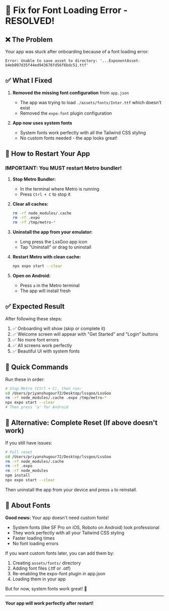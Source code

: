 # 🔧 Fix for Font Loading Error - RESOLVED!

## ❌ The Problem

Your app was stuck after onboarding because of a font loading error:
```
Error: Unable to save asset to directory: '...ExponentAsset-b4eb097d35f44ed943676fd56f6bdc51.ttf'
```

## ✅ What I Fixed

1. **Removed the missing font configuration** from `app.json`
   - The app was trying to load `./assets/fonts/Inter.ttf` which doesn't exist
   - Removed the `expo-font` plugin configuration

2. **App now uses system fonts**
   - System fonts work perfectly with all the Tailwind CSS styling
   - No custom fonts needed - the app looks great!

## 🚀 How to Restart Your App

### **IMPORTANT: You MUST restart Metro bundler!**

1. **Stop Metro Bundler:**
   - In the terminal where Metro is running
   - Press `Ctrl + C` to stop it

2. **Clear all caches:**
   ```bash
   rm -rf node_modules/.cache
   rm -rf .expo
   rm -rf /tmp/metro-*
   ```

3. **Uninstall the app from your emulator:**
   - Long press the LssGoo app icon
   - Tap "Uninstall" or drag to uninstall

4. **Restart Metro with clean cache:**
   ```bash
   npx expo start --clear
   ```

5. **Open on Android:**
   - Press `a` in the Metro terminal
   - The app will install fresh

## ✅ Expected Result

After following these steps:
1. ✅ Onboarding will show (skip or complete it)
2. ✅ Welcome screen will appear with "Get Started" and "Login" buttons
3. ✅ No more font errors
4. ✅ All screens work perfectly
5. ✅ Beautiful UI with system fonts

## 🎯 Quick Commands

Run these in order:

```bash
# Stop Metro (Ctrl + C), then run:
cd /Users/priyanshugour72/Desktop/lssgoo/LssGoo
rm -rf node_modules/.cache .expo /tmp/metro-*
npx expo start --clear
# Then press 'a' for Android
```

## 📱 Alternative: Complete Reset (If above doesn't work)

If you still have issues:

```bash
# Full reset
cd /Users/priyanshugour72/Desktop/lssgoo/LssGoo
rm -rf node_modules/.cache
rm -rf .expo
rm -rf node_modules
npm install
npx expo start --clear
```

Then uninstall the app from your device and press `a` to reinstall.

## 🎨 About Fonts

**Good news:** Your app doesn't need custom fonts!
- System fonts (like SF Pro on iOS, Roboto on Android) look professional
- They work perfectly with all your Tailwind CSS styling
- Faster loading times
- No font loading errors

If you want custom fonts later, you can add them by:
1. Creating `assets/fonts/` directory
2. Adding font files (.ttf or .otf)
3. Re-enabling the expo-font plugin in app.json
4. Loading them in your app

But for now, system fonts work great! 🎉

---

**Your app will work perfectly after restart!**

